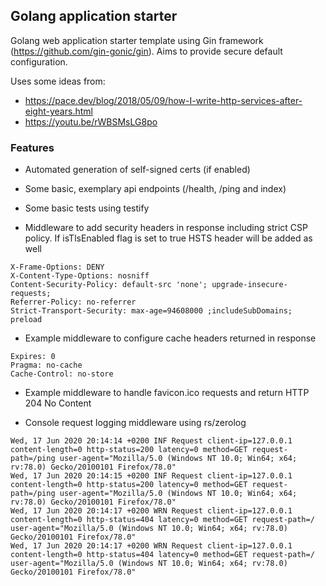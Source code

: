 ## Golang application starter
Golang web application starter template using Gin framework (https://github.com/gin-gonic/gin). Aims to provide secure default configuration.

Uses some ideas from:
* https://pace.dev/blog/2018/05/09/how-I-write-http-services-after-eight-years.html
* https://youtu.be/rWBSMsLG8po

### Features
* Automated generation of self-signed certs (if enabled)

* Some basic, exemplary api endpoints (/health, /ping and index)

* Some basic tests using testify

* Middleware to add security headers in response including strict CSP policy. If isTlsEnabled flag is set to true HSTS header will be added as well
```
X-Frame-Options: DENY
X-Content-Type-Options: nosniff
Content-Security-Policy: default-src 'none'; upgrade-insecure-requests;
Referrer-Policy: no-referrer
Strict-Transport-Security: max-age=94608000 ;includeSubDomains; preload
```

* Example middleware to configure cache headers returned in response
```
Expires: 0
Pragma: no-cache
Cache-Control: no-store
```

* Example middleware to handle favicon.ico requests and return HTTP 204 No Content

* Console request logging middleware using rs/zerolog
```
Wed, 17 Jun 2020 20:14:14 +0200 INF Request client-ip=127.0.0.1 content-length=0 http-status=200 latency=0 method=GET request-path=/ping user-agent="Mozilla/5.0 (Windows NT 10.0; Win64; x64; rv:78.0) Gecko/20100101 Firefox/78.0"
Wed, 17 Jun 2020 20:14:15 +0200 INF Request client-ip=127.0.0.1 content-length=0 http-status=200 latency=0 method=GET request-path=/ping user-agent="Mozilla/5.0 (Windows NT 10.0; Win64; x64; rv:78.0) Gecko/20100101 Firefox/78.0"
Wed, 17 Jun 2020 20:14:17 +0200 WRN Request client-ip=127.0.0.1 content-length=0 http-status=404 latency=0 method=GET request-path=/ user-agent="Mozilla/5.0 (Windows NT 10.0; Win64; x64; rv:78.0) Gecko/20100101 Firefox/78.0"
Wed, 17 Jun 2020 20:14:17 +0200 WRN Request client-ip=127.0.0.1 content-length=0 http-status=404 latency=0 method=GET request-path=/ user-agent="Mozilla/5.0 (Windows NT 10.0; Win64; x64; rv:78.0) Gecko/20100101 Firefox/78.0"
```
